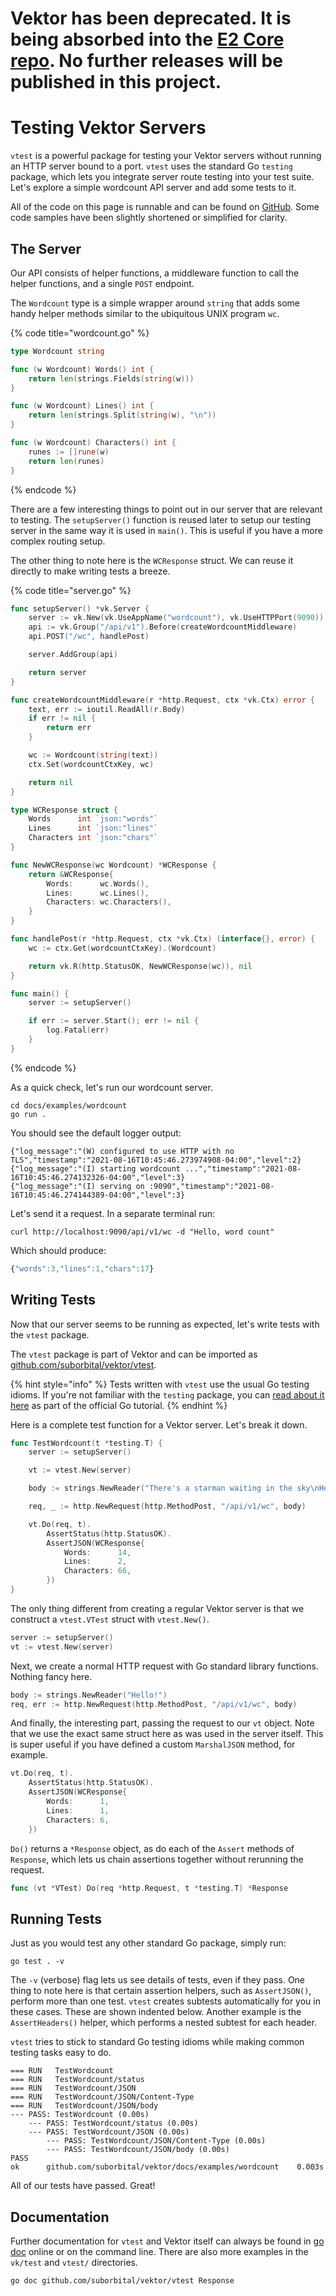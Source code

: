 # Vektor has been deprecated. It is being absorbed into the [E2 Core repo](https://github.com/suborbital/e2core). No further releases will be published in this project.

# Testing Vektor Servers

`vtest` is a powerful package for testing your Vektor servers without running an HTTP server bound to a port. `vtest` uses the standard Go `testing` package, which lets you integrate server route testing into your test suite. Let's explore a simple wordcount API server and add some tests to it.

All of the code on this page is runnable and can be found on [GitHub](https://github.com/suborbital/vektor/tree/main/docs/examples/wordcount). Some code samples have been slightly shortened or simplified for clarity.

## The Server

Our API consists of helper functions, a middleware function to call the helper functions, and a single `POST` endpoint.

The `Wordcount` type is a simple wrapper around `string` that adds some handy helper methods similar to the ubiquitous UNIX program `wc`.

{% code title="wordcount.go" %}
```go
type Wordcount string

func (w Wordcount) Words() int {
    return len(strings.Fields(string(w)))
}

func (w Wordcount) Lines() int {
    return len(strings.Split(string(w), "\n"))
}

func (w Wordcount) Characters() int {
    runes := []rune(w)
    return len(runes)
}
```
{% endcode %}

There are a few interesting things to point out in our server that are relevant to testing. The `setupServer()` function is reused later to setup our testing server in the same way it is used in `main()`. This is useful if you have a more complex routing setup.

The other thing to note here is the `WCResponse` struct. We can reuse it directly to make writing tests a breeze.

{% code title="server.go" %}
```go
func setupServer() *vk.Server {
    server := vk.New(vk.UseAppName("wordcount"), vk.UseHTTPPort(9090))
    api := vk.Group("/api/v1").Before(createWordcountMiddleware)
    api.POST("/wc", handlePost)

    server.AddGroup(api)

    return server
}

func createWordcountMiddleware(r *http.Request, ctx *vk.Ctx) error {
    text, err := ioutil.ReadAll(r.Body)
    if err != nil {
        return err
    }

    wc := Wordcount(string(text))
    ctx.Set(wordcountCtxKey, wc)

    return nil
}

type WCResponse struct {
    Words      int `json:"words"`
    Lines      int `json:"lines"`
    Characters int `json:"chars"`
}

func NewWCResponse(wc Wordcount) *WCResponse {
    return &WCResponse{
        Words:      wc.Words(),
        Lines:      wc.Lines(),
        Characters: wc.Characters(),
    }
}

func handlePost(r *http.Request, ctx *vk.Ctx) (interface{}, error) {
    wc := ctx.Get(wordcountCtxKey).(Wordcount)

    return vk.R(http.StatusOK, NewWCResponse(wc)), nil
}

func main() {
    server := setupServer()

    if err := server.Start(); err != nil {
        log.Fatal(err)
    }
}
```
{% endcode %}

As a quick check, let's run our wordcount server.

```text
cd docs/examples/wordcount
go run .
```

You should see the default logger output:

```text
{"log_message":"(W) configured to use HTTP with no TLS","timestamp":"2021-08-16T10:45:46.273974908-04:00","level":2}
{"log_message":"(I) starting wordcount ...","timestamp":"2021-08-16T10:45:46.274132326-04:00","level":3}
{"log_message":"(I) serving on :9090","timestamp":"2021-08-16T10:45:46.274144389-04:00","level":3}
```

Let's send it a request. In a separate terminal run:

```text
curl http://localhost:9090/api/v1/wc -d "Hello, word count"
```

Which should produce:

```javascript
{"words":3,"lines":1,"chars":17}
```

## Writing Tests

Now that our server seems to be running as expected, let's write tests with the `vtest` package.

The `vtest` package is part of Vektor and can be imported as [github.com/suborbital/vektor/vtest](https://github.com/suborbital/vektor/tree/main/vtest).

{% hint style="info" %}
Tests written with `vtest` use the usual Go testing idioms. If you're not familiar with the `testing` package, you can [read about it here](https://golang.org/doc/tutorial/add-a-test) as part of the official Go tutorial.
{% endhint %}

Here is a complete test function for a Vektor server. Let's break it down.

```go
func TestWordcount(t *testing.T) {
    server := setupServer()

    vt := vtest.New(server)

    body := strings.NewReader("There's a starman waiting in the sky\nHe'd like to come and meet us")

    req, _ := http.NewRequest(http.MethodPost, "/api/v1/wc", body)

    vt.Do(req, t).
        AssertStatus(http.StatusOK).
        AssertJSON(WCResponse{
            Words:      14,
            Lines:      2,
            Characters: 66,
        })
}
```

The only thing different from creating a regular Vektor server is that we construct a `vtest.VTest` struct with `vtest.New()`.

```go
server := setupServer()
vt := vtest.New(server)
```

Next, we create a normal HTTP request with Go standard library functions. Nothing fancy here.

```go
body := strings.NewReader("Hello!")
req, err := http.NewRequest(http.MethodPost, "/api/v1/wc", body)
```

And finally, the interesting part, passing the request to our `vt` object. Note that we use the exact same struct here as was used in the server itself. This is super useful if you have defined a custom `MarshalJSON` method, for example.

```go
vt.Do(req, t).
    AssertStatus(http.StatusOK).
    AssertJSON(WCResponse{
        Words:      1,
        Lines:      1,
        Characters: 6,
    })
```

`Do()` returns a `*Response` object, as do each of the `Assert` methods of `Response`, which lets us chain assertions together without rerunning the request.

```go
func (vt *VTest) Do(req *http.Request, t *testing.T) *Response
```

## Running Tests

Just as you would test any other standard Go package, simply run:

```text
go test . -v
```

The `-v` \(verbose\) flag lets us see details of tests, even if they pass. One thing to note here is that certain assertion helpers, such as `AssertJSON()`, perform more than one test. `vtest` creates subtests automatically for you in these cases. These are shown indented below. Another example is the `AssertHeaders()` helper, which performs a nested subtest for each header.

`vtest` tries to stick to standard Go testing idioms while making common testing tasks easy to do.

```text
=== RUN   TestWordcount
=== RUN   TestWordcount/status
=== RUN   TestWordcount/JSON
=== RUN   TestWordcount/JSON/Content-Type
=== RUN   TestWordcount/JSON/body
--- PASS: TestWordcount (0.00s)
    --- PASS: TestWordcount/status (0.00s)
    --- PASS: TestWordcount/JSON (0.00s)
        --- PASS: TestWordcount/JSON/Content-Type (0.00s)
        --- PASS: TestWordcount/JSON/body (0.00s)
PASS
ok      github.com/suborbital/vektor/docs/examples/wordcount    0.003s
```

All of our tests have passed. Great!

## Documentation

Further documentation for `vtest` and Vektor itself can always be found in [go doc](https://pkg.go.dev/github.com/suborbital/vektor/vtest#Response) online or on the command line. There are also more examples in the `vk/test` and `vtest/` directories.

```text
go doc github.com/suborbital/vektor/vtest Response
```

